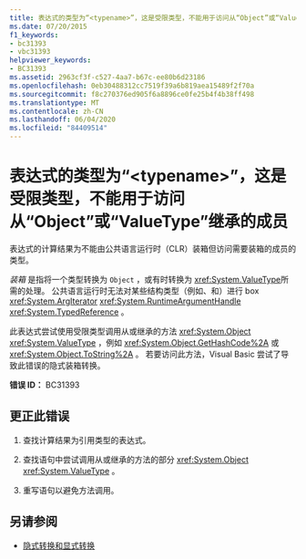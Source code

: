 ```yaml
---
title: 表达式的类型为“<typename>”，这是受限类型，不能用于访问从“Object”或“ValueType”继承的成员
ms.date: 07/20/2015
f1_keywords:
- bc31393
- vbc31393
helpviewer_keywords:
- BC31393
ms.assetid: 2963cf3f-c527-4aa7-b67c-ee80b6d23186
ms.openlocfilehash: 0eb30488312cc7519f39a6b819aea15489f2f70a
ms.sourcegitcommit: f8c270376ed905f6a8896ce0fe25b4f4b38ff498
ms.translationtype: MT
ms.contentlocale: zh-CN
ms.lasthandoff: 06/04/2020
ms.locfileid: "84409514"
---
```

# <a name="expression-has-the-type-typename-which-is-a-restricted-type-and-cannot-be-used-to-access-members-inherited-from-object-or-valuetype"></a>表达式的类型为“\<typename>”，这是受限类型，不能用于访问从“Object”或“ValueType”继承的成员
表达式的计算结果为不能由公共语言运行时（CLR）装箱但访问需要装箱的成员的类型。  
  
 *装箱* 是指将一个类型转换为 `Object` ，或有时转换为 <xref:System.ValueType>所需的处理。 公共语言运行时无法对某些结构类型（例如、和）进行 box <xref:System.ArgIterator> <xref:System.RuntimeArgumentHandle> <xref:System.TypedReference> 。  
  
 此表达式尝试使用受限类型调用从或继承的方法 <xref:System.Object> <xref:System.ValueType> ，例如 <xref:System.Object.GetHashCode%2A> 或 <xref:System.Object.ToString%2A> 。 若要访问此方法，Visual Basic 尝试了导致此错误的隐式装箱转换。  
  
 **错误 ID：** BC31393  
  
## <a name="to-correct-this-error"></a>更正此错误  
  
1. 查找计算结果为引用类型的表达式。  
  
2. 查找语句中尝试调用从或继承的方法的部分 <xref:System.Object> <xref:System.ValueType> 。  
  
3. 重写语句以避免方法调用。  
  
## <a name="see-also"></a>另请参阅

- [隐式转换和显式转换](../../programming-guide/language-features/data-types/implicit-and-explicit-conversions.md)
